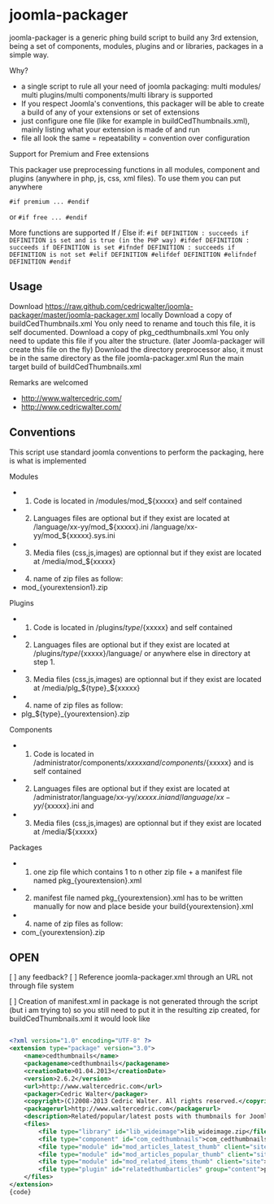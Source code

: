 joomla-packager
===============

joomla-packager is a generic phing build script to build any 3rd extension, being a set of components, modules, plugins and or libraries, packages in a simple way.

Why?
* a single script to rule all your need of joomla packaging: multi modules/ multi plugins/multi components/multi library is supported
* If you respect Joomla's conventions, this packager will be able to create a build of any of your extensions or set of extensions
* just configure one file (like for example in buildCedThumbnails.xml), mainly listing what your extension is made of and run
* file all look the same = repeatability = convention over configuration

Support for Premium and Free extensions

This packager use preprocessing functions in all modules, component and plugins (anywhere in php, js, css, xml files). To use them you can put anywhere


`#if premium
...
#endif`

or 
`#if free
...
#endif
`

More functions are supported If / Else if:
`
#if DEFINITION : succeeds if DEFINITION is set and is true (in the PHP way)
#ifdef DEFINITION : succeeds if DEFINITION is set
#ifndef DEFINITION : succeeds if DEFINITION is not set
#elif DEFINITION
#elifdef DEFINITION
#elifndef DEFINITION
#endif
`

Usage
------------
Download https://raw.github.com/cedricwalter/joomla-packager/master/joomla-packager.xml locally 
Download a copy of buildCedThumbnails.xml You only need to rename and touch this file, it is self documented. 
Download a copy of pkg_cedthumbnails.xml You only need to update this file if you alter the structure. (later Joomla-packager will create this file on the fly) 
Download the directory preprocessor also, it must be in the same directory as the file joomla-packager.xml
Run the main target build of buildCedThumbnails.xml 


Remarks are welcomed
+ http://www.waltercedric.com/
+ http://www.cedricwalter.com/
 

Conventions
------------
This script use standard joomla conventions to perform the packaging, here is what is implemented

Modules
* 1. Code is located in /modules/mod_${xxxxx} and self contained
* 2. Languages files are optional but if they exist are located at /language/xx-yy/mod_${xxxxx}.ini /language/xx-yy/mod_${xxxxx}.sys.ini
* 3. Media files (css,js,images) are optionnal but if they exist are located at /media/mod_${xxxxx}
* 4. name of zip files as follow:
 * mod_{yourextension1}.zip
 
Plugins
* 1. Code is located in /plugins/${type}/${xxxxx} and self contained
* 2. Languages files are optional but if they exist are located at /plugins/${type}/${xxxxx}/language/ or anywhere else in directory at step 1.
* 3. Media files (css,js,images) are optionnal but if they exist are located at /media/plg_${type}_${xxxxx}
* 4. name of zip files as follow:
 * plg_${type}_{yourextension}.zip

Components
* 1. Code is located in /administrator/components/${xxxxx} and /components/${xxxxx} and is self contained 
* 2. Languages files are optional but if they exist are located at /administrator/language/xx-yy/${xxxxx}.ini and /language/xx-yy/${xxxxx}.ini and 
* 3. Media files (css,js,images) are optionnal but if they exist are located at /media/${xxxxx}

Packages
* 1. one zip file which contains 1 to n other zip file +  a manifest file named pkg_{yourextension}.xml
* 2. manifest file named pkg_{yourextension}.xml has to be written manually for now and place beside your build{yourextension}.xml
* 4. name of zip files as follow:
 * com_{yourextension}.zip 

OPEN
------------

[ ] any feedback?
[ ] Reference joomla-packager.xml through an URL not through file system

[ ] Creation of manifest.xml in package is not generated through the script (but i am trying to)
so you still need to put it in the resulting zip created, for buildCedThumbnails.xml it would look like

```xml

<?xml version="1.0" encoding="UTF-8" ?>
<extension type="package" version="3.0">
    <name>cedthumbnails</name>
    <packagename>cedthumbnails</packagename>
    <creationDate>01.04.2013</creationDate>
    <version>2.6.2</version>
    <url>http://www.waltercedric.com</url>
    <packager>Cedric Walter</packager>
    <copyright>(C)2008-2013 Cedric Walter. All rights reserved.</copyright>
    <packagerurl>http://www.waltercedric.com</packagerurl>
    <description>Related/popular/latest posts with thumbnails for Joomla. Use the library WideImage for PHP. 3 modules and 1 plugin Extensions.</description>
    <files>
        <file type="library" id="lib_wideimage">lib_wideimage.zip</file>
        <file type="component" id="com_cedthumbnails">com_cedthumbnails.zip</file>
        <file type="module" id="mod_articles_latest_thumb" client="site">mod_articles_latest_thumb.zip</file>
        <file type="module" id="mod_articles_popular_thumb" client="site">mod_articles_popular_thumb.zip</file>
        <file type="module" id="mod_related_items_thumb" client="site">mod_related_items_thumb.zip</file>
        <file type="plugin" id="relatedthumbarticles" group="content">plg_content_relatedthumbitems.zip</file>
    </files>
</extension>
{code}
```

